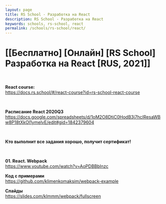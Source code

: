 ```yaml
---
layout: page
title: RS School - Разработка на React
description: RS School - Разработка на React
keywords: schools, rs-school, react
permalink: /schools/rs-school/react/
---
```


# [[Бесплатно] [Онлайн] [RS School] Разработка на React [RUS, 2021]]

<br/>

**React course:**  
https://docs.rs.school/#/react-course?id=rs-school-react-course

<br/>

**Расписание React 2020Q3**  
https://docs.google.com/spreadsheets/d/1oM2O8DtjC0HodB3j7hcIResaWBw8P18tXkOl1ymelvE/edit#gid=1842379604

<br/>

**Кто выполнит все задания хорошо, получит сертификат!**

<br/>

**01. React. Webpack**  
https://www.youtube.com/watch?v=AoPDBBbInzc

**Код с примерами**  
https://github.com/klimenkomaksim/webpack-example

**Слайды**  
https://slides.com/klmmm/webpack/fullscreen

<br/>
